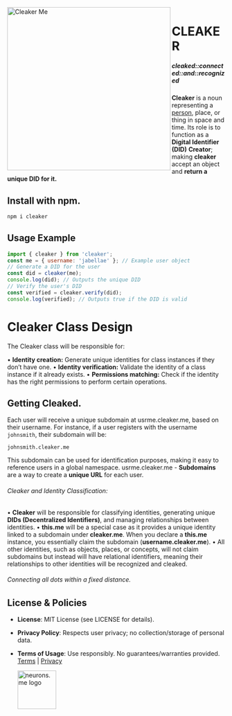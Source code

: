 <img src="https://suign.github.io/assets/imgs/cleakerme.png" alt="Cleaker Me" width="377" height="377" align="left">

# CLEAKER
##### cleaked::connected::and::recognized
**Cleaker** is a noun representing a [person](https://suign.github.io/this.me/), place, or thing in space and time.
Its role is to function as a **Digital Identifier (DID)** **Creator**; making **cleaker** accept an object and **return a unique DID for it.**

## Install with npm.
```bash
npm i cleaker
```

## Usage Example
```javascript
import { cleaker } from 'cleaker';
const me = { username: 'jabellae' }; // Example user object
// Generate a DID for the user
const did = cleaker(me);
console.log(did); // Outputs the unique DID
// Verify the user's DID
const verified = cleaker.verify(did);
console.log(verified); // Outputs true if the DID is valid
```
# Cleaker Class Design

The Cleaker class will be responsible for:

•	**Identity creation:** Generate unique identities for class instances if they don’t have one.
•	**Identity verification:** Validate the identity of a class instance if it already exists.
•	**Permissions matching:** Check if the identity has the right permissions to perform certain operations.

## Getting Cleaked.
Each user will receive a unique subdomain at usrme.cleaker.me, based on their username. 
For instance, if a user registers with the username `johnsmith`, their subdomain will be:

`johnsmith.cleaker.me`

This subdomain can be used for identification purposes, making it easy to reference users in a global namespace.
usrme.cleaker.me - **Subdomains** are a way to create a **unique URL** for each user.   

###### Cleaker and Identity Classification:

•	**Cleaker** will be responsible for classifying identities, generating unique **DIDs (Decentralized Identifiers)**, and managing relationships between identities.
•	**this.me** will be a special case as it provides a unique identity linked to a subdomain under **cleaker.me**. When you declare a **this.me** instance, you essentially claim the subdomain (**username.cleaker.me**).
•	All other identities, such as objects, places, or concepts, will not claim subdomains but instead will have relational identifiers, meaning their relationships to other identities will be recognized and cleaked.

###### Connecting all dots within a fixed distance.     

## License & Policies
- **License**: MIT License (see LICENSE for details).
- **Privacy Policy**: Respects user privacy; no collection/storage of personal data.
- **Terms of Usage**: Use responsibly. No guarantees/warranties provided. 
  [Terms](https://www.neurons.me/terms-of-use) | [Privacy](https://www.neurons.me/privacy-policy) 
  
  
  
  <img src="https://suign.github.io/assets/imgs/neurons_me_logo.png" alt="neurons.me logo" width="89">

